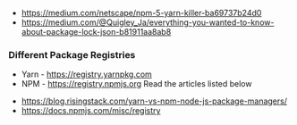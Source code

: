 - https://medium.com/netscape/npm-5-yarn-killer-ba69737b24d0
- https://medium.com/@Quigley_Ja/everything-you-wanted-to-know-about-package-lock-json-b81911aa8ab8


### Different Package Registries

* Yarn - https://registry.yarnpkg.com
* NPM - https://registry.npmjs.org
Read the articles listed below

 - https://blog.risingstack.com/yarn-vs-npm-node-js-package-managers/
 - https://docs.npmjs.com/misc/registry
